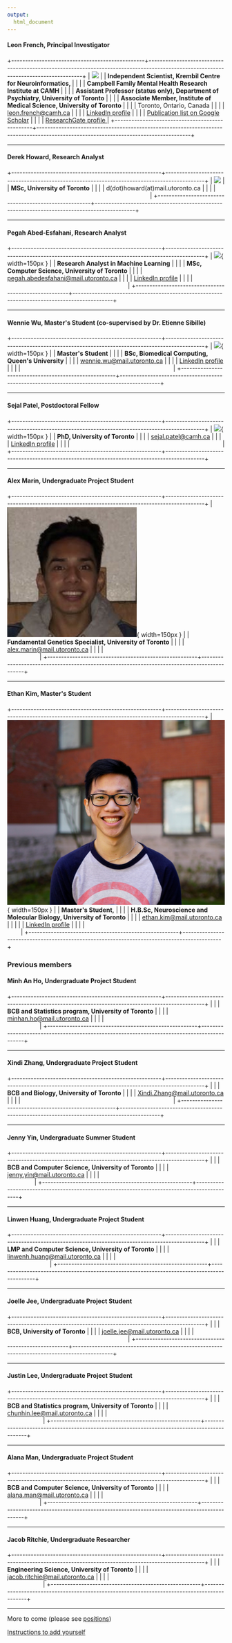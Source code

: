 ```yaml
---
output:
  html_document
---
```

<!---
README:
This is really annoying to edit - the tables are really finicky about spaces - maybe convert to something else - r markdown?
The table widths are relative to the longest column, hence the &nbsp; &nbsp; padding to make sure alignment is right
Also it's best to edit it with a text editor that doesn't wrap lines
-->

#### Leon French, Principal Investigator  
+------------------------------------------------+------------------------------------------------------------------------------------------------------------------------------------+
| ![](./images/Leon.picture.jpg)                 | | <b>Independent Scientist, Krembil Centre for Neuroinformatics, </b>                                                    |
|                                                | | <b>Campbell Family Mental Health Research Institute at CAMH</b>                                               |
|                                                | | <b>Assistant Professor (status only), Department of Psychiatry, University of Toronto</b>                                            |
|                                                | | <b> Associate Member, Institute of Medical Science, University of Toronto</b>                                            |
|                                                | | Toronto, Ontario, Canada                                                                                                 |
|                                                | |  leon.french@camh.ca                                                                                            |
|                                                | |  [LinkedIn profile](https://ca.linkedin.com/in/leonfrench)                                                                               |
|                                                | |  [Publication list on Google Scholar](https://scholar.google.ca/citations?hl=en&user=zBJxfPEAAAAJ&view_op=list_works&sortby=pubdate)         |
|                                                | |  [ResearchGate profile ](https://www.researchgate.net/profile/Leon_French)                                                         |
+------------------------------------------------+-------------------------------------------------------------------------------------------------------------------------------------+

- - -

#### Derek Howard, Research Analyst

+------------------------------------------------------+--------------------------------------------------------------------------------------------+
| ![](./images/derek.jpeg)                             | | <b>MSc, University of Toronto</b>                                                        |
|                                                      | | d(dot)howard(at)mail.utoronto.ca                                                        |
|                                                      | |  &nbsp; &nbsp;&nbsp; &nbsp; &nbsp; &nbsp; &nbsp;&nbsp; &nbsp; &nbsp; &nbsp; &nbsp; &nbsp; &nbsp; &nbsp; &nbsp; &nbsp; &nbsp; &nbsp; &nbsp;&nbsp; &nbsp; &nbsp; &nbsp; &nbsp; &nbsp; &nbsp; &nbsp; &nbsp; &nbsp; &nbsp; &nbsp; &nbsp;&nbsp; &nbsp; &nbsp; &nbsp; &nbsp;&nbsp; &nbsp; &nbsp; &nbsp; &nbsp; &nbsp; &nbsp; &nbsp; &nbsp;  |
+------------------------------------------------------+--------------------------------------------------------------------------------------------+

- - -

#### Pegah Abed-Esfahani, Research Analyst  
+------------------------------------------------------+--------------------------------------------------------------------------------------------+
| ![](./images/pegah.png){ width=150px }               | | <b>Research Analyst in Machine Learning</b>                                                        |
|                                                      | | <b>MSc, Computer Science, University of Toronto</b>                                                        |
|                                                      | | pegah.abedesfahani@mail.utoronto.ca                                                                                                |
|                                                      | | [LinkedIn profile](https://www.linkedin.com/in/pegah-abed/)                                                                                                |
|                                                      | |  &nbsp; &nbsp;&nbsp; &nbsp; &nbsp; &nbsp; &nbsp;&nbsp; &nbsp; &nbsp; &nbsp; &nbsp; &nbsp; &nbsp; &nbsp; &nbsp; &nbsp; &nbsp; &nbsp; &nbsp;&nbsp; &nbsp; &nbsp; &nbsp; &nbsp; &nbsp; &nbsp; &nbsp; &nbsp; &nbsp; &nbsp; &nbsp; &nbsp;&nbsp; &nbsp; &nbsp; &nbsp; &nbsp;&nbsp; &nbsp; &nbsp; &nbsp; &nbsp; &nbsp; &nbsp; &nbsp; &nbsp;  |
+------------------------------------------------------+--------------------------------------------------------------------------------------------+

- - -

#### Wennie Wu, Master's Student (co-supervised by Dr. Etienne Sibille)
+------------------------------------------------------+--------------------------------------------------------------------------------------------+
| ![](./images/wennie.jpg){ width=150px }              | | <b>Master's Student</b>                                                        |
|                                                      | | <b>BSc, Biomedical Computing, Queen's University</b>                                                        |
|                                                      | | wennie.wu@mail.utoronto.ca                                                                                                |
|                                                      | | [LinkedIn profile](https://www.linkedin.com/in/wennie-wu-047755142/)                                                                                                |
|                                                      | |  &nbsp; &nbsp;&nbsp; &nbsp; &nbsp; &nbsp; &nbsp;&nbsp; &nbsp; &nbsp; &nbsp; &nbsp; &nbsp; &nbsp; &nbsp; &nbsp; &nbsp; &nbsp; &nbsp; &nbsp;&nbsp; &nbsp; &nbsp; &nbsp; &nbsp; &nbsp; &nbsp; &nbsp; &nbsp; &nbsp; &nbsp; &nbsp; &nbsp;&nbsp; &nbsp; &nbsp; &nbsp; &nbsp;&nbsp; &nbsp; &nbsp; &nbsp; &nbsp; &nbsp; &nbsp; &nbsp; &nbsp;  |
+------------------------------------------------------+--------------------------------------------------------------------------------------------+

- - -


#### Sejal Patel, Postdoctoral Fellow 
+------------------------------------------------------+--------------------------------------------------------------------------------------------+
| ![](./images/sejal.jpg){ width=150px }               | | <b>PhD, University of Toronto</b>                                                        |
|                                                      | | sejal.patel@camh.ca                                                                                                |
|                                                      | | [LinkedIn profile](https://ca.linkedin.com/in/sejal-patel-9a9847165/)                                                                                                |
|                                                      | |  &nbsp; &nbsp;&nbsp; &nbsp; &nbsp; &nbsp; &nbsp;&nbsp; &nbsp; &nbsp; &nbsp; &nbsp; &nbsp; &nbsp; &nbsp; &nbsp; &nbsp; &nbsp; &nbsp; &nbsp;&nbsp; &nbsp; &nbsp; &nbsp; &nbsp; &nbsp; &nbsp; &nbsp; &nbsp; &nbsp; &nbsp; &nbsp; &nbsp;&nbsp; &nbsp; &nbsp; &nbsp; &nbsp;&nbsp; &nbsp; &nbsp; &nbsp; &nbsp; &nbsp; &nbsp; &nbsp; &nbsp;  |
+------------------------------------------------------+--------------------------------------------------------------------------------------------+

- - -

#### Alex Marin, Undergraduate Project Student
+------------------------------------------------------+--------------------------------------------------------------------------------------------+
| ![](./images/alex.jpg){ width=150px }                | | <b>Fundamental Genetics Specialist, University of Toronto</b>                              |
|                                                      | | alex.marin@mail.utoronto.ca                                                                                                |
|                                                      | |  &nbsp; &nbsp;&nbsp; &nbsp; &nbsp; &nbsp; &nbsp;&nbsp; &nbsp; &nbsp; &nbsp; &nbsp; &nbsp; &nbsp; &nbsp; &nbsp; &nbsp; &nbsp; &nbsp; &nbsp;&nbsp; &nbsp; &nbsp; &nbsp; &nbsp; &nbsp; &nbsp; &nbsp; &nbsp; &nbsp; &nbsp; &nbsp; &nbsp;&nbsp; &nbsp; &nbsp; &nbsp; &nbsp;&nbsp; &nbsp; &nbsp; &nbsp; &nbsp; &nbsp; &nbsp; &nbsp; &nbsp;  |
+------------------------------------------------------+--------------------------------------------------------------------------------------------+

- - -

#### Ethan Kim, Master's Student
+------------------------------------------------------+--------------------------------------------------------------------------------------------+
| ![](./images/ethan.jpg){ width=150px }                | | <b>Master's Student,</b>                                                                 |
|                                                      | | <b>H.B.Sc, Neuroscience and Molecular Biology, University of Toronto</b>                                                        |
|                                                      | | ethan.kim@mail.utoronto.ca                                                                                                |                                                                                          |
|                                                      | | [LinkedIn profile](https://www.linkedin.com/in/ethan-kim-465890113/)                                                                                                |
|                                                      | |  &nbsp; &nbsp;&nbsp; &nbsp; &nbsp; &nbsp; &nbsp;&nbsp; &nbsp; &nbsp; &nbsp; &nbsp; &nbsp; &nbsp; &nbsp; &nbsp; &nbsp; &nbsp; &nbsp; &nbsp;&nbsp; &nbsp; &nbsp; &nbsp; &nbsp; &nbsp; &nbsp; &nbsp; &nbsp; &nbsp; &nbsp; &nbsp; &nbsp;&nbsp; &nbsp; &nbsp; &nbsp; &nbsp;&nbsp; &nbsp; &nbsp; &nbsp; &nbsp; &nbsp; &nbsp; &nbsp; &nbsp;  |
+------------------------------------------------------+--------------------------------------------------------------------------------------------+
### Previous members

#### Minh An Ho, Undergraduate Project Student

+------------------------------------------------------+--------------------------------------------------------------------------------------------+
|                                                      | | <b>BCB and Statistics program, University of Toronto</b>                                                        |
|                                                      | | minhan.ho@mail.utoronto.ca                                                        |
|                                                      | |  &nbsp; &nbsp;&nbsp; &nbsp; &nbsp; &nbsp; &nbsp;&nbsp; &nbsp; &nbsp; &nbsp; &nbsp; &nbsp; &nbsp; &nbsp; &nbsp; &nbsp; &nbsp; &nbsp; &nbsp;&nbsp; &nbsp; &nbsp; &nbsp; &nbsp; &nbsp; &nbsp; &nbsp; &nbsp; &nbsp; &nbsp; &nbsp; &nbsp;&nbsp; &nbsp; &nbsp; &nbsp; &nbsp;&nbsp; &nbsp; &nbsp; &nbsp; &nbsp; &nbsp; &nbsp; &nbsp; &nbsp;  |
+------------------------------------------------------+--------------------------------------------------------------------------------------------+

- - -

#### Xindi Zhang, Undergraduate Project Student
+------------------------------------------------------+--------------------------------------------------------------------------------------------+
|                                                      | | <b>BCB and Biology, University of Toronto</b>                                                        |
|                                                      | | Xindi.Zhang@mail.utoronto.ca                                                        |
|                                                      | |  &nbsp; &nbsp;&nbsp; &nbsp; &nbsp; &nbsp; &nbsp;&nbsp; &nbsp; &nbsp; &nbsp; &nbsp; &nbsp; &nbsp; &nbsp; &nbsp; &nbsp; &nbsp; &nbsp; &nbsp;&nbsp; &nbsp; &nbsp; &nbsp; &nbsp; &nbsp; &nbsp; &nbsp; &nbsp; &nbsp; &nbsp; &nbsp; &nbsp;&nbsp; &nbsp; &nbsp; &nbsp; &nbsp;&nbsp; &nbsp; &nbsp; &nbsp; &nbsp; &nbsp; &nbsp; &nbsp; &nbsp;  |
+------------------------------------------------------+--------------------------------------------------------------------------------------------+


- - -
#### Jenny Yin, Undergraduate Summer Student
+------------------------------------------------------+--------------------------------------------------------------------------------------------+
|                                                      | | <b>BCB and Computer Science, University of Toronto</b>                                                        |
|                                                      | | jenny.yin@mail.utoronto.ca                                                        |
|                                                      | |  &nbsp; &nbsp;&nbsp; &nbsp; &nbsp; &nbsp; &nbsp;&nbsp; &nbsp; &nbsp; &nbsp; &nbsp; &nbsp; &nbsp; &nbsp; &nbsp; &nbsp; &nbsp; &nbsp; &nbsp;&nbsp; &nbsp; &nbsp; &nbsp; &nbsp; &nbsp; &nbsp; &nbsp; &nbsp; &nbsp; &nbsp; &nbsp; &nbsp;&nbsp; &nbsp; &nbsp; &nbsp; &nbsp;&nbsp; &nbsp; &nbsp; &nbsp; &nbsp; &nbsp; &nbsp; &nbsp; &nbsp;  |
+------------------------------------------------------+--------------------------------------------------------------------------------------------+

- - -

#### Linwen Huang, Undergraduate Project Student
+------------------------------------------------------+--------------------------------------------------------------------------------------------+
|                                                      | | <b>LMP and Computer Science, University of Toronto</b>                                                        |
|                                                      | | linwenh.huang@mail.utoronto.ca                                                      |
|                                                      | |  &nbsp; &nbsp;&nbsp; &nbsp; &nbsp; &nbsp; &nbsp;&nbsp; &nbsp; &nbsp; &nbsp; &nbsp; &nbsp; &nbsp; &nbsp; &nbsp; &nbsp; &nbsp; &nbsp; &nbsp;&nbsp; &nbsp; &nbsp; &nbsp; &nbsp; &nbsp; &nbsp; &nbsp; &nbsp; &nbsp; &nbsp; &nbsp; &nbsp;&nbsp; &nbsp; &nbsp; &nbsp; &nbsp;&nbsp; &nbsp; &nbsp; &nbsp; &nbsp; &nbsp; &nbsp; &nbsp; &nbsp;  |
+------------------------------------------------------+--------------------------------------------------------------------------------------------+

- - -

#### Joelle Jee, Undergraduate Project Student
+------------------------------------------------------+--------------------------------------------------------------------------------------------+
|                                                      | | <b>BCB, University of Toronto</b>                                                        |
|                                                      | | joelle.jee@mail.utoronto.ca                                                      |
|                                                      | |  &nbsp; &nbsp;&nbsp; &nbsp; &nbsp; &nbsp; &nbsp;&nbsp; &nbsp; &nbsp; &nbsp; &nbsp; &nbsp; &nbsp; &nbsp; &nbsp; &nbsp; &nbsp; &nbsp; &nbsp;&nbsp; &nbsp; &nbsp; &nbsp; &nbsp; &nbsp; &nbsp; &nbsp; &nbsp; &nbsp; &nbsp; &nbsp; &nbsp;&nbsp; &nbsp; &nbsp; &nbsp; &nbsp;&nbsp; &nbsp; &nbsp; &nbsp; &nbsp; &nbsp; &nbsp; &nbsp; &nbsp;  |
+------------------------------------------------------+--------------------------------------------------------------------------------------------+

- - -

#### Justin Lee, Undergraduate Project Student

+------------------------------------------------------+--------------------------------------------------------------------------------------------+
|                                                      | | <b>BCB and Statistics program, University of Toronto</b>                                                        |
|                                                      | | chunhin.lee@mail.utoronto.ca                                                        |
|                                                      | |  &nbsp; &nbsp;&nbsp; &nbsp; &nbsp; &nbsp; &nbsp;&nbsp; &nbsp; &nbsp; &nbsp; &nbsp; &nbsp; &nbsp; &nbsp; &nbsp; &nbsp; &nbsp; &nbsp; &nbsp;&nbsp; &nbsp; &nbsp; &nbsp; &nbsp; &nbsp; &nbsp; &nbsp; &nbsp; &nbsp; &nbsp; &nbsp; &nbsp;&nbsp; &nbsp; &nbsp; &nbsp; &nbsp;&nbsp; &nbsp; &nbsp; &nbsp; &nbsp; &nbsp; &nbsp; &nbsp; &nbsp;  |
+------------------------------------------------------+--------------------------------------------------------------------------------------------+

- - -

#### Alana Man, Undergraduate Project Student

+------------------------------------------------------+--------------------------------------------------------------------------------------------+
|                                                      | | <b>BCB and Computer Science, University of Toronto</b>                                                        |
|                                                      | | alana.man@mail.utoronto.ca                                                        |
|                                                      | |  &nbsp; &nbsp;&nbsp; &nbsp; &nbsp; &nbsp; &nbsp;&nbsp; &nbsp; &nbsp; &nbsp; &nbsp; &nbsp; &nbsp; &nbsp; &nbsp; &nbsp; &nbsp; &nbsp; &nbsp;&nbsp; &nbsp; &nbsp; &nbsp; &nbsp; &nbsp; &nbsp; &nbsp; &nbsp; &nbsp; &nbsp; &nbsp; &nbsp;&nbsp; &nbsp; &nbsp; &nbsp; &nbsp;&nbsp; &nbsp; &nbsp; &nbsp; &nbsp; &nbsp; &nbsp; &nbsp; &nbsp;  |
+------------------------------------------------------+--------------------------------------------------------------------------------------------+

- - -

#### Jacob Ritchie, Undergraduate Researcher

+------------------------------------------------------+--------------------------------------------------------------------------------------------+
|                                                      | | <b>Engineering Science, University of Toronto</b>                                        |
|                                                      | | jacob.ritchie@mail.utoronto.ca                                                          |
|                                                      | |  &nbsp; &nbsp;&nbsp; &nbsp; &nbsp; &nbsp; &nbsp;&nbsp; &nbsp; &nbsp; &nbsp; &nbsp; &nbsp; &nbsp; &nbsp; &nbsp; &nbsp; &nbsp; &nbsp; &nbsp;&nbsp; &nbsp; &nbsp; &nbsp; &nbsp; &nbsp; &nbsp; &nbsp; &nbsp; &nbsp; &nbsp; &nbsp; &nbsp;&nbsp; &nbsp; &nbsp; &nbsp; &nbsp;&nbsp; &nbsp; &nbsp; &nbsp; &nbsp; &nbsp; &nbsp; &nbsp; &nbsp;  |
+------------------------------------------------------+--------------------------------------------------------------------------------------------+
                                                
- - -
                                                                   
More to come (please see [positions](./positions.html))


[Instructions to add yourself](https://github.com/computationalneurobiology/ComputationalNeurobiology.github.io/tree/master)
